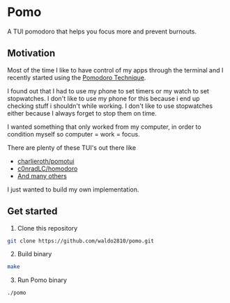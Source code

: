 # Pomo

A TUI pomodoro that helps you focus more and prevent burnouts.

## Motivation

Most of the time I like to have control of my apps through the terminal and I recently started using the [Pomodoro Technique](https://www.pomodorotechnique.com/).

I found out that I had to use my phone to set timers or my watch to set stopwatches. I don't like to use my phone for this because i end up checking stuff i shouldn't while working. I don't like to use stopwatches either because I always forget to stop them on time.

I wanted something that only worked from my computer, in order to condition myself so computer = work = focus.

There are plenty of these TUI's out there like
- [charlieroth/pomotui](https://github.com/charlieroth/pomotui)
- [c0nradLC/homodoro](https://github.com/c0nradLC/homodoro)
- [And many others](https://www.google.com/search?q=pomodoro+tui&oq=pomodoro+tui&gs_lcrp=EgZjaHJvbWUqBggAEEUYOzIGCAAQRRg7MgYIARBFGD0yBggCEEUYPDIGCAMQRRg90gEIMzIwNGowajGoAgCwAgA&sourceid=chrome&ie=UTF-8)

I just wanted to build my own implementation.

## Get started

1. Clone this repository
```bash
git clone https://github.com/waldo2810/pomo.git
```
2. Build binary
```bash
make
```
3. Run Pomo binary
```bash
./pomo
```
